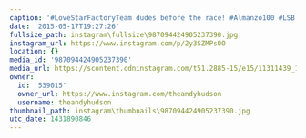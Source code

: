 ```yaml
---
caption: '#LoveStarFactoryTeam dudes before the race! #Almanzo100 #LSB'
date: '2015-05-17T19:27:26'
fullsize_path: instagram\fullsize\987094424905237390.jpg
instagram_url: https://www.instagram.com/p/2y3SZMPsOO
location: {}
media_id: '987094424905237390'
media_url: https://scontent.cdninstagram.com/t51.2885-15/e15/11311439_1444419572519770_807171336_n.jpg?ig_cache_key=OTg3MDk0NDI0OTA1MjM3Mzkw.2
owner:
  id: '539015'
  owner_url: https://www.instagram.com/theandyhudson
  username: theandyhudson
thumbnail_path: instagram\thumbnails\987094424905237390.jpg
utc_date: 1431890846
---
```

